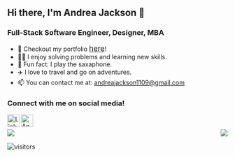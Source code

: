## Hi there, I'm Andrea Jackson 👋
### Full-Stack Software Engineer, Designer, MBA

<!-- - 🔭 I’m currently working on ...
- 🌱 I’m currently learning ...
- 👯 I’m looking to collaborate on ...
- 🤔 I’m looking for help with ... -->

- 💾 Checkout my portfolio [<span style="font-size:larger;">here</span>](https://andreagjackson.com/)!
- 🤹‍♀️ I enjoy solving problems and learning new skills.
- 🎷 Fun fact: I play the saxaphone.
- ✈️ I love to travel and go on adventures.
- 📫 You can contact me at: [andreajackson1109@gmail.com](mailto:andreajackson1109@gmail.com)

<!-- - ⚡ Fun fact: ... -->


<head>
<!-- <link rel="stylesheet" href="https://cdnjs.cloudflare.com/ajax/libs/font-awesome/4.7.0/css/font-awesome.min.css"> -->
<link
      rel="stylesheet"
      href="https://use.fontawesome.com/releases/v5.13.0/css/all.css"
      integrity="sha384-Bfad6CLCknfcloXFOyFnlgtENryhrpZCe29RTifKEixXQZ38WheV+i/6YWSzkz3V"
      crossorigin="anonymous"
    />
</head>

### Connect with me on social media!
<a target="_blank" href="https://www.linkedin.com/in/andrea-jackson1/">
  <img align="left" alt="LinkdeIn" width="28px" src="https://cdn.jsdelivr.net/npm/simple-icons@v3/icons/linkedin.svg" />
</a>

<a target="_blank" href="https://angel.co/u/andrea-jackson-13">
  <img align="left" alt="AngelList" width="28px" src="https://cdn.jsdelivr.net/npm/simple-icons@3.13.0/icons/angellist.svg" />
</a>

<br/>
<br/>

<!-- ### Languages and Frameworks
<i class="fab fa-html5" style="font-size:48px;color:#f06529"></i>
<i class="fab fa-python" style="font-size:48px;color:#306998"></i>
<i class="fab fa-react" style="font-size:48px;color:#61DBFB"></i>
<i class="fab fa-js-square" style="font-size:48px;color:#F0DB4F"></i>
<i class="fab fa-css3-alt" style="font-size:48px;color:#264de4"></i>
<i class="fab fa-docker" style="font-size:48px;color:#0db7ed"></i> -->


<img align="left" src="https://github-readme-stats.vercel.app/api?username=aganesh0988&show_icons=true"/>
<img align="right" src="https://github-readme-stats.vercel.app/api/top-langs/?username=aganesh0988"/>

<br/>

![visitors](https://visitor-badge.glitch.me/badge?page_id=page.id=aganesh0988.aganesh0988)
